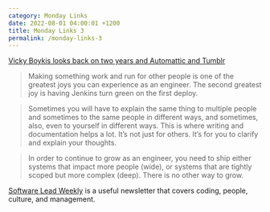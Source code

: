```yaml
---
category: Monday Links
date: 2022-08-01 04:00:01 +1200
title: Monday Links 3
permalink: /monday-links-3
---
```


[Vicky Boykis looks back on two years and Automattic and Tumblr](https://vickiboykis.com/2022/07/25/looking-back-at-two-years-at-automattic-and-tumblr/)

> Making something work and run for other people is one of the greatest joys you can experience as an engineer. The second greatest joy is having Jenkins turn green on the first deploy.

> Sometimes you will have to explain the same thing to multiple people and sometimes to the same people in different ways, and sometimes, also, even to yourself in different ways. This is where writing and documentation helps a lot. It’s not just for others. It’s for you to clarify and explain your thoughts.

> In order to continue to grow as an engineer, you need to ship either systems that impact more people (wide), or systems that are tightly scoped but more complex (deep). There is no other way to grow.

[Software Lead Weekly](https://softwareleadweekly.com/) is a useful newsletter that covers coding, people, culture, and management.

